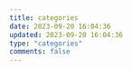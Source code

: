 ```yaml
---
title: categories
date: 2023-09-20 16:04:36
updated: 2023-09-20 16:04:36
type: "categories"
comments: false
---
```

